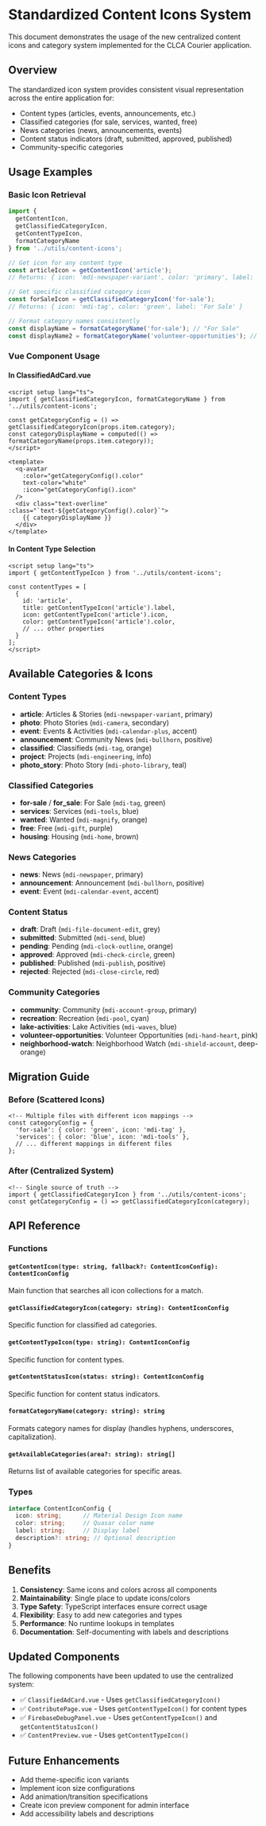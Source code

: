 # Standardized Content Icons System

This document demonstrates the usage of the new centralized content icons and category system implemented for the CLCA Courier application.

## Overview

The standardized icon system provides consistent visual representation across the entire application for:
- Content types (articles, events, announcements, etc.)
- Classified categories (for sale, services, wanted, free)
- News categories (news, announcements, events)
- Content status indicators (draft, submitted, approved, published)
- Community-specific categories

## Usage Examples

### Basic Icon Retrieval

```typescript
import { 
  getContentIcon, 
  getClassifiedCategoryIcon, 
  getContentTypeIcon,
  formatCategoryName 
} from '../utils/content-icons';

// Get icon for any content type
const articleIcon = getContentIcon('article');
// Returns: { icon: 'mdi-newspaper-variant', color: 'primary', label: 'Articles & Stories' }

// Get specific classified category icon
const forSaleIcon = getClassifiedCategoryIcon('for-sale');
// Returns: { icon: 'mdi-tag', color: 'green', label: 'For Sale' }

// Format category names consistently
const displayName = formatCategoryName('for-sale'); // "For Sale"
const displayName2 = formatCategoryName('volunteer-opportunities'); // "Volunteer Opportunities"
```

### Vue Component Usage

#### In ClassifiedAdCard.vue
```vue
<script setup lang="ts">
import { getClassifiedCategoryIcon, formatCategoryName } from '../utils/content-icons';

const getCategoryConfig = () => getClassifiedCategoryIcon(props.item.category);
const categoryDisplayName = computed(() => formatCategoryName(props.item.category));
</script>

<template>
  <q-avatar
    :color="getCategoryConfig().color"
    text-color="white"
    :icon="getCategoryConfig().icon"
  />
  <div class="text-overline" :class="`text-${getCategoryConfig().color}`">
    {{ categoryDisplayName }}
  </div>
</template>
```

#### In Content Type Selection
```vue
<script setup lang="ts">
import { getContentTypeIcon } from '../utils/content-icons';

const contentTypes = [
  {
    id: 'article',
    title: getContentTypeIcon('article').label,
    icon: getContentTypeIcon('article').icon,
    color: getContentTypeIcon('article').color,
    // ... other properties
  }
];
</script>
```

## Available Categories & Icons

### Content Types
- **article**: Articles & Stories (`mdi-newspaper-variant`, primary)
- **photo**: Photo Stories (`mdi-camera`, secondary)
- **event**: Events & Activities (`mdi-calendar-plus`, accent)
- **announcement**: Community News (`mdi-bullhorn`, positive)
- **classified**: Classifieds (`mdi-tag`, orange)
- **project**: Projects (`mdi-engineering`, info)
- **photo_story**: Photo Story (`mdi-photo-library`, teal)

### Classified Categories
- **for-sale** / **for_sale**: For Sale (`mdi-tag`, green)
- **services**: Services (`mdi-tools`, blue)
- **wanted**: Wanted (`mdi-magnify`, orange)
- **free**: Free (`mdi-gift`, purple)
- **housing**: Housing (`mdi-home`, brown)

### News Categories
- **news**: News (`mdi-newspaper`, primary)
- **announcement**: Announcement (`mdi-bullhorn`, positive)
- **event**: Event (`mdi-calendar-event`, accent)

### Content Status
- **draft**: Draft (`mdi-file-document-edit`, grey)
- **submitted**: Submitted (`mdi-send`, blue)
- **pending**: Pending (`mdi-clock-outline`, orange)
- **approved**: Approved (`mdi-check-circle`, green)
- **published**: Published (`mdi-publish`, positive)
- **rejected**: Rejected (`mdi-close-circle`, red)

### Community Categories
- **community**: Community (`mdi-account-group`, primary)
- **recreation**: Recreation (`mdi-pool`, cyan)
- **lake-activities**: Lake Activities (`mdi-waves`, blue)
- **volunteer-opportunities**: Volunteer Opportunities (`mdi-hand-heart`, pink)
- **neighborhood-watch**: Neighborhood Watch (`mdi-shield-account`, deep-orange)

## Migration Guide

### Before (Scattered Icons)
```vue
<!-- Multiple files with different icon mappings -->
const categoryConfig = {
  'for-sale': { color: 'green', icon: 'mdi-tag' },
  'services': { color: 'blue', icon: 'mdi-tools' },
  // ... different mappings in different files
};
```

### After (Centralized System)
```vue
<!-- Single source of truth -->
import { getClassifiedCategoryIcon } from '../utils/content-icons';
const getCategoryConfig = () => getClassifiedCategoryIcon(category);
```

## API Reference

### Functions

#### `getContentIcon(type: string, fallback?: ContentIconConfig): ContentIconConfig`
Main function that searches all icon collections for a match.

#### `getClassifiedCategoryIcon(category: string): ContentIconConfig`
Specific function for classified ad categories.

#### `getContentTypeIcon(type: string): ContentIconConfig`
Specific function for content types.

#### `getContentStatusIcon(status: string): ContentIconConfig`
Specific function for content status indicators.

#### `formatCategoryName(category: string): string`
Formats category names for display (handles hyphens, underscores, capitalization).

#### `getAvailableCategories(area?: string): string[]`
Returns list of available categories for specific areas.

### Types

```typescript
interface ContentIconConfig {
  icon: string;      // Material Design Icon name
  color: string;     // Quasar color name
  label: string;     // Display label
  description?: string; // Optional description
}
```

## Benefits

1. **Consistency**: Same icons and colors across all components
2. **Maintainability**: Single place to update icons/colors
3. **Type Safety**: TypeScript interfaces ensure correct usage
4. **Flexibility**: Easy to add new categories and types
5. **Performance**: No runtime lookups in templates
6. **Documentation**: Self-documenting with labels and descriptions

## Updated Components

The following components have been updated to use the centralized system:

- ✅ `ClassifiedAdCard.vue` - Uses `getClassifiedCategoryIcon()`
- ✅ `ContributePage.vue` - Uses `getContentTypeIcon()` for content types
- ✅ `FirebaseDebugPanel.vue` - Uses `getContentTypeIcon()` and `getContentStatusIcon()`
- ✅ `ContentPreview.vue` - Uses `getContentTypeIcon()`

## Future Enhancements

- Add theme-specific icon variants
- Implement icon size configurations
- Add animation/transition specifications
- Create icon preview component for admin interface
- Add accessibility labels and descriptions
